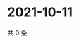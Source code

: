 # 2021-10-11

共 0 条

<!-- BEGIN -->
<!-- 最后更新时间 Mon Oct 11 2021 04:14:57 GMT+0800 (China Standard Time) -->

<!-- END -->
